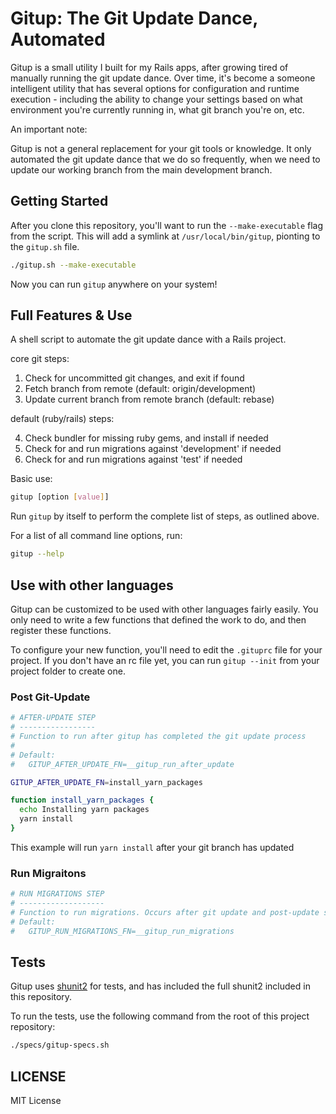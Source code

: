 # Gitup: The Git Update Dance, Automated

Gitup is a small utility I built for my Rails apps, after growing tired of manually running the git update dance. Over time,
it's become a someone intelligent utility that has several options for configuration and runtime execution - including the
ability to change your settings based on what environment you're currently running in, what git branch you're on, etc.

An important note:

Gitup is not a general replacement for your git tools or knowledge. It only automated the git update dance that we do so
frequently, when we need to update our working branch from the main development branch.

## Getting Started

After you clone this repository, you'll want to run the `--make-executable` flag from the script. This will add a symlink
at `/usr/local/bin/gitup`, pionting to the `gitup.sh` file.

```bash
./gitup.sh --make-executable
```

Now you can run `gitup` anywhere on your system!

## Full Features & Use

A shell script to automate the git update dance with a Rails project.
 
core git steps:

  1. Check for uncommitted git changes, and exit if found
  2. Fetch branch from remote (default: origin/development)
  3. Update current branch from remote branch (default: rebase)

default (ruby/rails) steps:

  4. Check bundler for missing ruby gems, and install if needed
  5. Check for and run migrations against 'development' if needed
  6. Check for and run migrations against 'test' if needed
 
Basic use:
 
```bash
gitup [option [value]]
```

Run `gitup` by itself to perform the complete list of steps, as outlined above.
 
For a list of all command line options, run:
 
```bash
gitup --help
```

## Use with other languages

Gitup can be customized to be used with other languages fairly easily. You only need to write a few functions
that defined the work to do, and then register these functions.

To configure your new function, you'll need to edit the `.gituprc` file for your project. If you don't have
an rc file yet, you can run `gitup --init` from your project folder to create one.

### Post Git-Update

```bash
# AFTER-UPDATE STEP
# -----------------
# Function to run after gitup has completed the git update process
#
# Default:
#   GITUP_AFTER_UPDATE_FN=__gitup_run_after_update

GITUP_AFTER_UPDATE_FN=install_yarn_packages

function install_yarn_packages {
  echo Installing yarn packages
  yarn install
}
```

This example will run `yarn install` after your git branch has updated

### Run Migraitons

```bash
# RUN MIGRATIONS STEP
# -------------------
# Function to run migrations. Occurs after git update and post-update steps
# Default:
#   GITUP_RUN_MIGRATIONS_FN=__gitup_run_migrations

```

## Tests

Gitup uses [shunit2](https://github.com/kward/shunit2/) for tests, and has included
the full shunit2 included in this repository.

To run the tests, use the following command from the root of this project repository:

```bash
./specs/gitup-specs.sh
```

## LICENSE

MIT License
